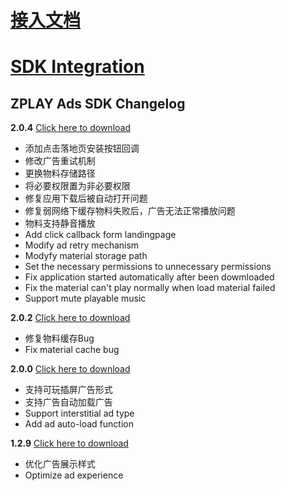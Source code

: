 # [接入文档](https://github.com/zplayads/PlayableAdsDemo-android/blob/master/README-CN.md)

# [SDK Integration](https://github.com/zplayads/PlayableAdsDemo-android/blob/master/README-EN.md)

## ZPLAY Ads SDK Changelog

**2.0.4** [Click here to download](https://github.com/zplayads/PlayableAdsDemo-android)
* 添加点击落地页安装按钮回调
* 修改广告重试机制
* 更换物料存储路径
* 将必要权限置为非必要权限
* 修复应用下载后被自动打开问题
* 修复弱网络下缓存物料失败后，广告无法正常播放问题
* 物料支持静音播放
* Add click callback form landingpage
* Modify ad retry mechanism 
* Modyfy material storage path
* Set the necessary  permissions to unnecessary permissions
* Fix application started automatically after been dowmloaded
* Fix the material can't play normally when load material failed
* Support mute playable music

**2.0.2** [Click here to download](https://github.com/zplayads/PlayableAdsDemo-android/tree/2.0.2) 
* 修复物料缓存Bug
* Fix material cache bug

**2.0.0** [Click here to download](https://github.com/zplayads/PlayableAdsDemo-android/tree/2.0.0)
* 支持可玩插屏广告形式
* 支持广告自动加载广告
* Support interstitial ad type
* Add ad auto-load function

**1.2.9** [Click here to download](https://github.com/zplayads/PlayableAdsDemo-android/tree/1.2.9)
* 优化广告展示样式
* Optimize ad experience
